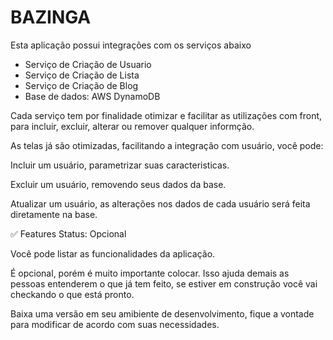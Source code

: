 # BAZINGA

Esta aplicação possui integrações com os serviços abaixo 

* Serviço de Criação de Usuario 
* Serviço de Criação de Lista 
* Serviço de Criação de Blog
* Base de dados: AWS DynamoDB


Cada serviço tem por finalidade otimizar e facilitar as utilizações com front, para incluir, excluir, alterar ou remover
qualquer informção.


As telas já são otimizadas, facilitando a integração com usuário, você pode:

Incluir um usuário, parametrizar suas caracteristicas.

Excluir um usuário, removendo seus dados da base.

Atualizar um usuário, as alterações nos dados de cada usuário será feita diretamente na base.


✅ Features
Status: Opcional

Você pode listar as funcionalidades da aplicação.

É opcional, porém é muito importante colocar. Isso ajuda demais as pessoas entenderem o que já tem feito, 
se estiver em construção você vai checkando o que está pronto.


Baixa uma versão em seu amibiente de desenvolvimento, fique a vontade para modificar de acordo com suas necessidades.
